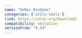 ```yaml
---
name: "UnRar Windows"
categories: ['utils-tools']
link: https://unrar.org/download/
compatibility: emulation
versionFrom: "6.24"
---
```



